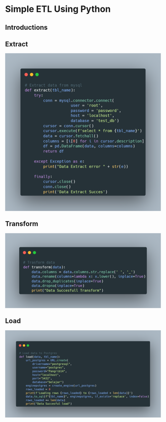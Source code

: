 # Simple ETL Using Python

## Introductions

## Extract
<p align="center">
  <img src="Image/Extract.png" width=800 align="center">
</p>

## Transform
<p align="center">
  <img src="Image/transform.png" width=800 align="center">
</p>

## Load
<p align="center">
  <img src="Image/load.png" width=800 align="center">
</p>
